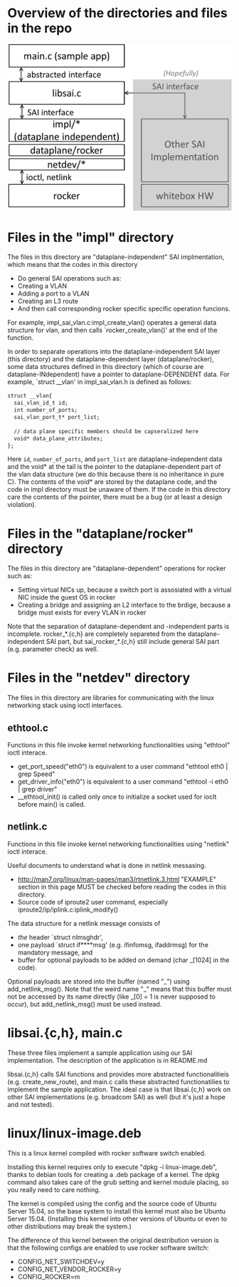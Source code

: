 # Overview of the directories and files in the repo
![Structure of the directories and files in the repo](libsai_structure.png)

# Files in the "impl" directory
The files in this directory are "dataplane-independent" SAI implmentation, which means that the codes in this directory
- Do general SAI operations such as:
 - Creating a VLAN
 - Adding a port to a VLAN
 - Creating an L3 route
- And then call corresponding rocker specific specific operation funcions.

For example, impl_sai_vlan.c:impl_create_vlan() operates a general data structure for vlan, and then calls `rocker_create_vlan()' at the end of the function.

In order to separate operations into the dataplane-independent SAI layer (this directory) and the dataplane-dependent layer (dataplane/rocker),
some data structures defined in this directory (which of course are dataplane-INdependent) have a pointer to dataplane-DEPENDENT data.
For example, `struct __vlan' in impl_sai_vlan.h is defined as follows:

    struct __vlan{
      sai_vlan_id_t id;
      int number_of_ports;
      sai_vlan_port_t* port_list;
      
      // data plane specific members should be capseralized here
      void* data_plane_attributes;
    };

Here `id`, `number_of_ports`, and `port_list` are dataplane-independent data and the void* at the tail is the pointer to the dataplane-dependent part of the vlan data structure (we do this because there is no inheritance in pure C).
The contents of the void* are stored by the dataplane code, and the code in impl directory must be unaware of them.
If the code in this directory care the contents of the pointer, there must be a bug (or at least a design violation).

# Files in the "dataplane/rocker" directory
The files in this directory are "dataplane-dependent" operations for rocker such as:
- Setting virtual NICs up, because a switch port is assosiated with a virtual NIC inside the guest OS in rocker
- Creating a bridge and assigning an L2 interface to the brdige, because a bridge must exists for every VLAN in rocker

Note that the separation of dataplane-dependent and -independent parts is incomplete.
rocker\_\*.{c,h} are completely separeted from the dataplane-independent SAI part,
but sai_rocker\_\*.{c,h} still include general SAI part (e.g. parameter check) as well.

# Files in the "netdev" directory
The files in this directory are libraries for communicating with the linux networking stack using ioctl interfaces.

## ethtool.c
Functions in this file invoke kernel networking functionalities using "ethtool" ioctl interace.
  - get_port_speed("eth0") is equivalent to a user command "ethtool eth0 | grep Speed"
  - get_driver_info("eth0") is equivalent to a user command "ethtool -i eth0 | grep driver"
  - \_\_ethtool\_init() is called only once to initialize a socket used for ioclt before main() is called.

## netlink.c
Functions in this file invoke kernel networking functionalities using "netlink" ioctl interace.

Useful documents to understand what is done in netlink messasing.
  - http://man7.org/linux/man-pages/man3/rtnetlink.3.html
    "EXAMPLE" section in this page MUST be checked before reading the codes in this directory.
  - Source code of iproute2 user command, especially iproute2/ip/iplink.c:iplink\_modify()

The data structure for a netlink message consists of
  - *the* header `struct nlmsghdr',
  - one payload `struct if****msg' (e.g. ifinfomsg, ifaddrmsg) for the mandatory message, and
  - buffer for optional payloads to be added on demand (char \_[1024] in the code).

Optional payloads are stored into the buffer (named "\_") using add_netlink_msg().
Note that the weird name "\_" means that this buffer must not be accessed by its name directly (like \_[0] = 1 is never supposed to occur), but add_netlink_msg() must be used instead.

# libsai.{c,h}, main.c
These three files implement a sample application using our SAI implementation. The description of the application is in README.md

libsai.{c,h} calls SAI functions and provides more abstracted functionalitieis (e.g. create_new_route), and main.c calls these abstracted functionatilies to implement the sample application.
The ideal case is that libsai.{c,h} work on other SAI implementations (e.g. broadcom SAI) as well (but it's just a hope and not tested).

# linux/linux-image.deb
This is a linux kernel compiled with rocker software switch enabled.

Installing this kernel requires only to execute "dpkg -i linux-image.deb", thanks to debian tools for creating a .deb package of a kernel.
The dpkg command also takes care of the grub setting and kernel module placing, so you really need to care nothing.

The kernel is compiled using the config and the source code of Ubuntu Server 15.04, so the base system to install this kernel must also be Ubuntu Server 15.04.
(Installing this kernel into other versions of Ubuntu or even to other distributions may break the system.)

The difference of this kernel between the original destribution version is that the following configs are enabled to use rocker software switch:
- CONFIG_NET_SWITCHDEV=y
- CONFIG_NET_VENDOR_ROCKER=y
- CONFIG_ROCKER=m
